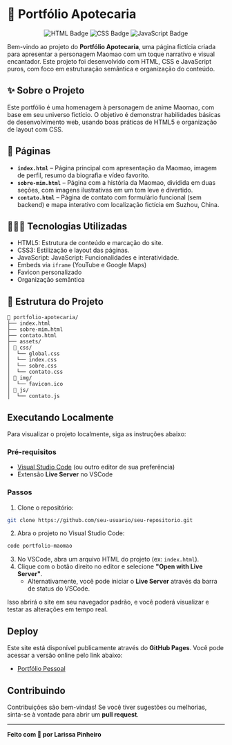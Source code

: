 # 🌿 Portfólio Apotecaria
<div align="center">
  <img src="https://img.shields.io/badge/HTML5-🌿_Maomao-3CB371?style=for-the-badge&logo=html5&logoColor=white" alt="HTML Badge" />
  <img src="https://img.shields.io/badge/CSS3-Estilo_Delicado-FFC0CB?style=for-the-badge&logo=css3&logoColor=white" alt="CSS Badge" />
  <img src="https://img.shields.io/badge/JavaScript-Interações_Sutis-FFD700?style=for-the-badge&logo=javascript&logoColor=black" alt="JavaScript Badge" />
</div>  
  

Bem-vindo ao projeto do **Portfólio Apotecaria**, uma página fictícia criada para apresentar a personagem Maomao com um toque narrativo e visual encantador. Este projeto foi desenvolvido com HTML, CSS e JavaScript puros, com foco em estruturação semântica e organização do conteúdo.

## ✨ Sobre o Projeto

Este portfólio é uma homenagem à personagem de anime Maomao, com base em seu universo fictício. O objetivo é demonstrar habilidades básicas de desenvolvimento web, usando boas práticas de HTML5 e organização de layout com CSS.

## 🔗 Páginas

- **`index.html`** – Página principal com apresentação da Maomao, imagem de perfil, resumo da biografia e vídeo favorito.
- **`sobre-mim.html`** – Página com a história da Maomao, dividida em duas seções, com imagens ilustrativas em um tom leve e divertido.
- **`contato.html`** – Página de contato com formulário funcional (sem backend) e mapa interativo com localização fictícia em Suzhou, China.

## 👩🏻‍💻 Tecnologias Utilizadas

- HTML5: Estrutura de conteúdo e marcação do site.  
- CSS3: Estilização e layout das páginas.  
- JavaScript: JavaScript: Funcionalidades e interatividade.  
- Embeds via `iframe` (YouTube e Google Maps)  
- Favicon personalizado  
- Organização semântica  

## 📂 Estrutura do Projeto  

```
📁 portfolio-apotecaria/
├── index.html
├── sobre-mim.html
├── contato.html
├── assets/
│ 📁 css/  
│  └── global.css
│  └── index.css
│  └── sobre.css
│  └── contato.css
│ 📁 img/ 
│  └── favicon.ico
│ 📁 js/
│  └── contato.js
```
## Executando Localmente  
Para visualizar o projeto localmente, siga as instruções abaixo:  

### Pré-requisitos  
- [Visual Studio Code](https://code.visualstudio.com/) (ou outro editor de sua preferência)  
- Extensão **Live Server** no VSCode  

### Passos  
1. Clone o repositório:  
```bash  
git clone https://github.com/seu-usuario/seu-repositorio.git  
```
  
2. Abra o projeto no Visual Studio Code:  
```bash
code portfolio-maomao
```  

3. No VSCode, abra um arquivo HTML do projeto (ex: `index.html`).  
4. Clique com o botão direito no editor e selecione **"Open with Live Server"**.   
   - Alternativamente, você pode iniciar o **Live Server** através da barra de status do VSCode.  

Isso abrirá o site em seu navegador padrão, e você poderá visualizar e testar as alterações em tempo real.  

## Deploy  
Este site está disponível publicamente através do **GitHub Pages**. Você pode acessar a versão online pelo link abaixo:  
- [Portfólio Pessoal](https://larissa-pinheiro.github.io/portfolio-apotecaria)  

## Contribuindo  
Contribuições são bem-vindas! Se você tiver sugestões ou melhorias, sinta-se à vontade para abrir um **pull request**.  

---  

**Feito com 💚 por Larissa Pinheiro**
